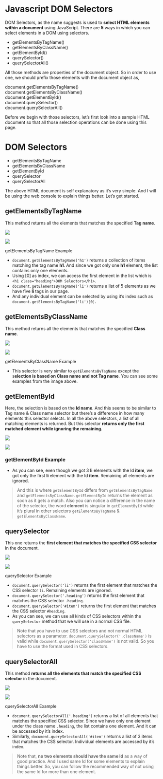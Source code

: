 ﻿

# Javascript DOM Selectors

DOM Selectors, as the name suggests is used to  **select HTML elements within a document**  using JavaScript. There are  **5**  ways in which you can select elements in a DOM using selectors.

-   getElementsByTagName()
-   getElementsByClassName()
-   getElementById()
-   querySelector()
-   querySelectorAll()

All those methods are properties of the document object. So in order to use one, we should prefix those elements with the document object as,

document.getElementsByTagName()  
document.getElementsByClassName()  
document.getElementById()  
document.querySelector()  
document.querySelectorAll()

Before we begin with those selectors, let’s first look into a sample HTML document so that all those selection operations can be done using this page.

<!-- Sample HTML Page --><!DOCTYPE html>  
<html lang="en">  
<head>  
    <title>Document Object Model</title>  
</head>  
<body>  
    <h1 class="heading">DOM Selectors</h1>  
    <ul>  
        <li id="item">getElementsByTagName</li>  
        <li class="selectors">getElementsByClassName</li>  
        <li class="selectors">getElementById</li>  
        <li id="item">querySelector</li>  
        <li id="item">querySelectorAll</li>  
    </ul>  
</body>  
</html>

The above HTML document is self explanatory as it’s very simple. And I will be using the web console to explain things better. Let’s get started.

## getElementsByTagName

This method returns all the elements that matches the specified  **Tag name**.

![](https://miro.medium.com/max/30/1*vUQGVIw8CxXETdOFabQTbQ.png?q=20)

![](https://miro.medium.com/max/1920/1*vUQGVIw8CxXETdOFabQTbQ.png)

getElementsByTagName Example

-   `document.getElementsByTagName('h1')`  returns a collection of items matching the tag name  **h1**. And since we got only one  **h1**  element, the list contains only one elements.
-   Using [0] as index, we can access the first element in the list which is  `<h1 class="heading">DOM Selectors</h1>`.
-   `document.getElementsByTagName('li')`  returns a list of 5 elements as we have five  **li**  tags in our page.
-   And any individual element can be selected by using it’s index such as  `document.getElementsByTagName('li')[0]`.

## getElementsByClassName

This method returns all the elements that matches the specified  **Class name**.

![](https://miro.medium.com/max/30/1*-zDzmZH0yfbaUS1pOiosZA.png?q=20)

![](https://miro.medium.com/max/1920/1*-zDzmZH0yfbaUS1pOiosZA.png)

getElementsByClassName Example

-   This selector is very similar to  `getElementsByTagName`  except the s**election is based on Class name and not Tag name**. You can see some examples from the image above.

## getElementById

Here, the selection is based on the  **Id name**. And this seems to be similar to Tag name & Class name selector but there’s a difference in how many elements this selector selects. In all the above selectors, a list of all matching elements is returned. But this selector  **returns only the first matched element while ignoring the remaining**.

![](https://miro.medium.com/max/30/1*SUfNkkr1j8nzT7Ism8JXgw.png?q=20)

![](https://miro.medium.com/max/1920/1*SUfNkkr1j8nzT7Ism8JXgw.png)

### getElementById Example

-   As you can see, even though we got 3  **li**  elements with the Id  **item**, we got only the first  **li**  element with the Id  **item**. Remaining all elements are ignored.

> And this is where  `getElementById`  differs from  `getElementsByTagName`  and  `getElementsByClassName`.  `getElementById`  returns the element as soon as it gets a match. Also you can notice a difference in the name of the selector, the word  **element**  is singular in  `getElementById`  while it’s plural in other selectors  `getElementsByTagName`  &  `getElementsByClassName`.

## querySelector

This one returns the  **first element that matches the specified CSS selector**  in the document.

![](https://miro.medium.com/max/30/1*riXEAD5FpASIpSCarvg7Uw.png?q=20)

![](https://miro.medium.com/max/1920/1*riXEAD5FpASIpSCarvg7Uw.png)

querySelector Example

-   `document.querySelector('li')`  returns the first element that matches the CSS selector  `li`. Remaining elements are ignored.
-   `document.querySelector('.heading')`  returns the first element that matches the CSS selector  `.heading`.
-   `document.querySelector('#item')`  returns the first element that matches the CSS selector  `#heading`.
-   As you can see, we can use all kinds of CSS selectors within the  `querySelector`  method that we will use in a normal CSS file.

> Note that you have to use CSS selectors and not normal HTML selectors as a parameter.  `document.querySelector('.className')`  is valid while  `document.querySelector('className')`  is not valid. So you have to use the format used in CSS selectors.

## querySelectorAll

This method  **returns all the elements that match the specified**  **CSS selector**  in the document.

![](https://miro.medium.com/max/30/1*B8OykGlCIsAWh4_dEtNYbA.png?q=20)

![](https://miro.medium.com/max/1920/1*B8OykGlCIsAWh4_dEtNYbA.png)

querySelectorAll Example

-   `document.querySelectorAll('.heading')`  returns a list of all elements that matches the specified CSS selector. Since we have only one element under the class name  `.heading`, the list contains one element. And it can be accessed by it’s index.
-   Similarly,  `document.querySelectorAll('#item')`  returns a list of 3 items that matches the CSS selector. Individual elements are accessed by it’s index.

> Note that,  **no two elements should have the same Id**  as a way of good practice. And I used same Id for some elements to explain things better. So, you can follow the recommended way of not using the same Id for more than one element.



